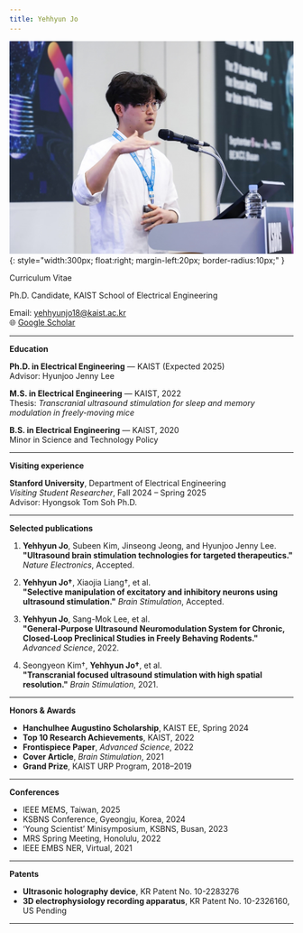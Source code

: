 ```yaml
---
title: Yehhyun Jo
---
```


![Profile Photo](2023_KSBNS.jpg){: style="width:300px; float:right; margin-left:20px; border-radius:10px;" }

Curriculum Vitae

Ph.D. Candidate, KAIST School of Electrical Engineering  

Email: yehhyunjo18@kaist.ac.kr  
🌐 [Google Scholar](https://scholar.google.com/citations?user=Zamd4igAAAAJ&hl=en)

---

**Education**

**Ph.D. in Electrical Engineering** — KAIST (Expected 2025)  
Advisor: Hyunjoo Jenny Lee

**M.S. in Electrical Engineering** — KAIST, 2022  
Thesis: *Transcranial ultrasound stimulation for sleep and memory modulation in freely-moving mice*

**B.S. in Electrical Engineering** — KAIST, 2020  
Minor in Science and Technology Policy

---

**Visiting experience**

**Stanford University**, Department of Electrical Engineering  
*Visiting Student Researcher*, Fall 2024 – Spring 2025  
Advisor: Hyongsok Tom Soh Ph.D.

---

**Selected publications**

1. **Yehhyun Jo**, Subeen Kim, Jinseong Jeong, and Hyunjoo Jenny Lee.  
   **"Ultrasound brain stimulation technologies for targeted therapeutics."** *Nature Electronics*, Accepted.

2. **Yehhyun Jo†**, Xiaojia Liang†, et al.  
   **"Selective manipulation of excitatory and inhibitory neurons using ultrasound stimulation."** *Brain Stimulation*, Accepted.

3. **Yehhyun Jo**, Sang-Mok Lee, et al.  
   **"General‐Purpose Ultrasound Neuromodulation System for Chronic, Closed‐Loop Preclinical Studies in Freely Behaving Rodents."** *Advanced Science*, 2022.

4. Seongyeon Kim†, **Yehhyun Jo†**, et al.  
   **"Transcranial focused ultrasound stimulation with high spatial resolution."** *Brain Stimulation*, 2021.

---

**Honors & Awards**

- **Hanchulhee Augustino Scholarship**, KAIST EE, Spring 2024  
- **Top 10 Research Achievements**, KAIST, 2022  
- **Frontispiece Paper**, *Advanced Science*, 2022  
- **Cover Article**, *Brain Stimulation*, 2021  
- **Grand Prize**, KAIST URP Program, 2018–2019

---

**Conferences**

- IEEE MEMS, Taiwan, 2025  
- KSBNS Conference, Gyeongju, Korea, 2024  
- ‘Young Scientist’ Minisymposium, KSBNS, Busan, 2023  
- MRS Spring Meeting, Honolulu, 2022  
- IEEE EMBS NER, Virtual, 2021

---

**Patents**

- **Ultrasonic holography device**, KR Patent No. 10-2283276  
- **3D electrophysiology recording apparatus**, KR Patent No. 10-2326160, US Pending

---
